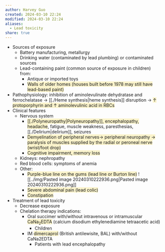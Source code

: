 ```yaml
---
author: Harvey Guo
created: 2024-03-10 22:24
modified: 2024-03-10 22:24
aliases:
  - Lead toxicity
share: true
---
```

- Sources of exposure
	- Battery manufacturing, metallurgy
	- Drinking water (contaminated by lead plumbing)  or contaminated sources 
	- Lead-containing paint (common source of exposure in children) from:
		- Antique or imported toys
		- <span style="background:rgba(240, 200, 0, 0.2)">Walls of older homes (houses built before 1978 may still have lead-based paint)</span>
- Pathophysiology: inhibition of aminolevulinate dehydratase and ferrochelatase → [[./Heme synthesis|heme synthesis]] disruption → <span style="background:rgba(240, 200, 0, 0.2)">↑ protoporphyrin and ↑ aminolevulinic acid in RBCs</span>
- Clinical features
	- Nervous system 
		- <span style="background:rgba(240, 200, 0, 0.2)">[[./Polyneuropathy|Polyneuropathy]], encephalopathy, headache</span>, fatigue, muscle weakness, paresthesias, [[./Delirium|delirium]], seizures
		- <span style="background:rgba(240, 200, 0, 0.2)">Demyelination of peripheral nerves→ peripheral neuropathy → paralysis of muscles supplied by the radial or peroneal nerve (wrist/foot drop)</span>
		- <span style="background:rgba(240, 200, 0, 0.2)">Cognitive impairment, memory loss</span>
	- Kidneys: nephropathy
	- Red blood cells: symptoms of anemia
	- Other:
		- <span style="background:rgba(240, 200, 0, 0.2)">Purple-blue line on the gums (lead line or Burton line)</span> ![[../img/Pasted image 20240310222936.png|Pasted image 20240310222936.png]]
		- <span style="background:rgba(240, 200, 0, 0.2)">Severe abdominal pain (lead colic)</span>
		- <span style="background:rgba(240, 200, 0, 0.2)">Constipation</span>
- Treatment of lead toxicity 
	- Decrease exposure
	- Chelation therapy indications: 
		- Oral succimer with/without intravenous or intramuscular <span style="background:rgba(240, 200, 0, 0.2)">CaNa<sub>2</sub>EDTA</span> (calcium disodium ethylenediamine tetraacetic acid) 
			- Children
		- IM <span style="background:rgba(240, 200, 0, 0.2)">dimercaprol</span> (British antilewisite, BAL) with/without CaNa2EDTA
			- Patients with lead encephalopathy